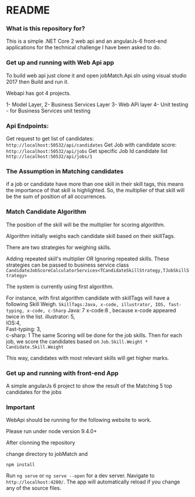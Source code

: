 # README #

### What is this repository for? ###

This is a simple .NET Core 2 web api and an angularJs-6 front-end applications for the technical challenge I have been asked to do.

### Get up and running with Web Api app ###

To build web api just clone it and open jobMatch.Api.sln using visual studio 2017 then Build and run it.

Webapi has got 4 projects.

1- Model Layer, 
2- Business Services Layer
3- Web APi layer
4- Unit testing -  for Business Services unit testing


### Api Endpoints: ###

Get request to get list of candidates: `http://localhost:50532/api/candidates`
Get Job with candidate score: `http://localhost:50532/api/jobs`
Get specific Job Id candidate list `http://localhost:50532/api/jobs/1`

### The Assumption in Matching candidates ###

if a job or candidate have more than one skill in their skill tags, this means the importance of that skill is highlighted. 
So, the multiplier of that skill will be the sum of position of all occurrences. 

### Match Candidate Algorithm ###


The position of the skill will be the multiplier for scoring algorithm.

Algorithm initially weighs each candidate skill based on their skillTags.

There are two strategies for weighing skills. 

Adding repeated skill's multiplier  OR  Ignoring repeated skills.
These strategies can be passed to business service class 
 `CandidateJobScoreCalculatorServices<TCandidateSkillStrategy,TJobSkillStrategy>`  

The system is currently using first algorithm.

For instance, with first algorithm   candidate with skillTags will have a following Skill Weigh.
 `SkillTags:Java, x-code, illustrator, IOS, fast-typing, x-code, c-Sharp`
Java: 7
x-code:8  , because x-code appeared twice in the list.
illustrator: 5,   
IOS:4,   
Fast-typing: 3,     
c-sharp: 1
The same Scoring will be done for the job skills.
Then for each job, we score the candidates based on 
`Job.Skill.Weight * Candidate.Skill.Weight` 

This way, candidates with most relevant skills will get higher marks.



### Get up and running with front-end App ###

A simple angularJs 6 project to show the result of the Matching 5 top candidates for the jobs

### Important ###

WebApi should be running for the following website to work.

Please run under node version 9.4.0+

After clonning the repository 

change directory to jobMatch and

`npm install`

Run `ng serve` or `ng serve --open` for a dev server. Navigate to `http://localhost:4200/`. The app will automatically reload if you change any of the source files.



